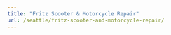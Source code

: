 ```yaml
---
title: "Fritz Scooter & Motorcycle Repair"
url: /seattle/fritz-scooter-and-motorcycle-repair/
---
```


